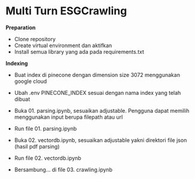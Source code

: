# Multi Turn ESGCrawling

**Preparation**
- Clone repository
- Create virtual environment dan aktifkan
- Install semua library yang ada pada requirements.txt

**Indexing**
- Buat index di pinecone dengan dimension size 3072 menggunakan google cloud
- Ubah .env PINECONE_INDEX sesuai dengan nama index yang telah dibuat

- Buka 01. parsing.ipynb, sesuaikan adjustable. Pengguna dapat memilih menggunakan input berupa filepath atau url
- Run file 01. parsing.ipynb

- Buka 02. vectordb.ipynb, sesuaikan adjustable yakni direktori file json (hasil pdf parsing)
- Run file 02. vectordb.ipynb
- Bersambung... di file 03. crawling.ipynb